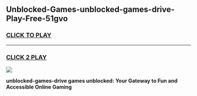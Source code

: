 
## Unblocked-Games-unblocked-games-drive-Play-Free-51gvo
<h3>
<a href="https://premium76.site?title=unblocked-games-drive&ref=10A">CLICK TO PLAY</a></h3>
<hr>

<h3>
<a href="https://premium76.site?title=unblocked-games-drive&ref=10A">CLICK 2 PLAY</a>
  
</h3>

<a href="https://premium76.site?title=unblocked-games-drive&ref=10A"><img src="https://clearcache.store/games.png"></a>


**unblocked-games-drive games unblocked: Your Gateway to Fun and Accessible Online Gaming**
